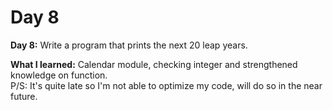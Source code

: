 # Day 8

**Day 8:** Write a program that prints the next 20 leap years.

**What I learned:** Calendar module, checking integer and strengthened knowledge on function.  
P/S: It's quite late so I'm not able to optimize my code, will do so in the near future. 
